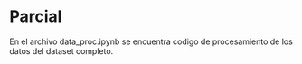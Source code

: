 # Parcial

En el archivo data_proc.ipynb se encuentra codigo de procesamiento de los datos del dataset completo.
